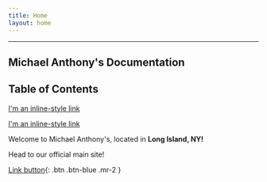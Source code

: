 ```yaml
---
title: Home
layout: home
---
```


---
Michael Anthony's Documentation
---

## Table of Contents

[I'm an inline-style link](https://docs.calsearching.in)

[I'm an inline-style link](https://docs.calsearching.in/web.html)

Welcome to Michael Anthony's, located in **Long Island, NY!**


Head to our official main site!


[Link button](http://michaelanthonyspizzany.com/){: .btn .btn-blue .mr-2 }
